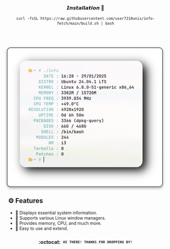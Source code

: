<div align="center">


### 𝙄𝙣𝙨𝙩𝙖𝙡𝙡𝙖𝙩𝙞𝙤𝙣 🥳

```
curl -fsSL https://raw.githubusercontent.com/user7210unix/info-fetch/main/build.sh | bash
```

<div align="center">

<h1>
      <img src="showcase/fetch1.png" align="right" alt=" Preview" width="550" style="display: block; margin: 32px auto; border: 2px solid #555; border-radius: 12px; box-shadow: 0 4px 10px rgba(0, 0, 0, 0.3);">
</div>
</div> 


## ⚙️ Features

- :bento:  Displays essential system information.
- :rocket: Supports various Linux window managers.
- :leaves: Provides memory, CPU, and much more.
- :shell:  Easy to use and extend.

<div align="center">


### :octocat: ‎ <sup><sub><samp>HI THERE! THANKS FOR DROPPING BY!</samp></sub></sup>
